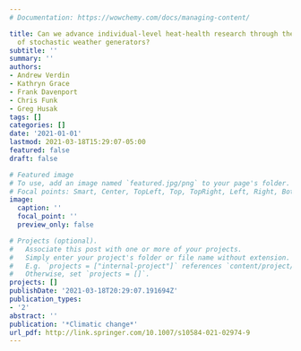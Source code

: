 ```yaml
---
# Documentation: https://wowchemy.com/docs/managing-content/

title: Can we advance individual-level heat-health research through the application
  of stochastic weather generators?
subtitle: ''
summary: ''
authors:
- Andrew Verdin
- Kathryn Grace
- Frank Davenport
- Chris Funk
- Greg Husak
tags: []
categories: []
date: '2021-01-01'
lastmod: 2021-03-18T15:29:07-05:00
featured: false
draft: false

# Featured image
# To use, add an image named `featured.jpg/png` to your page's folder.
# Focal points: Smart, Center, TopLeft, Top, TopRight, Left, Right, BottomLeft, Bottom, BottomRight.
image:
  caption: ''
  focal_point: ''
  preview_only: false

# Projects (optional).
#   Associate this post with one or more of your projects.
#   Simply enter your project's folder or file name without extension.
#   E.g. `projects = ["internal-project"]` references `content/project/deep-learning/index.md`.
#   Otherwise, set `projects = []`.
projects: []
publishDate: '2021-03-18T20:29:07.191694Z'
publication_types:
- '2'
abstract: ''
publication: '*Climatic change*'
url_pdf: http://link.springer.com/10.1007/s10584-021-02974-9
---
```


